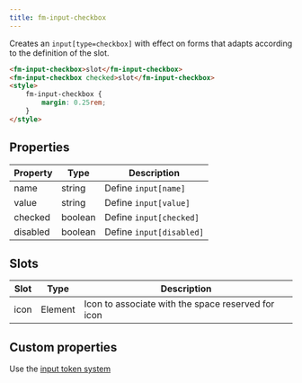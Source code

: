 ```yaml
---
title: fm-input-checkbox
---
```


Creates an `input[type=checkbox]` with effect on forms that adapts according to the definition of the slot.

```html preview
<fm-input-checkbox>slot</fm-input-checkbox>
<fm-input-checkbox checked>slot</fm-input-checkbox>
<style>
    fm-input-checkbox {
        margin: 0.25rem;
    }
</style>
```

## Properties

| Property | Type    | Description              |
| -------- | ------- | ------------------------ |
| name     | string  | Define `input[name]`     |
| value    | string  | Define `input[value]`    |
| checked  | boolean | Define `input[checked]`  |
| disabled | boolean | Define `input[disabled]` |

## Slots

| Slot | Type    | Description                                        |
| ---- | ------- | -------------------------------------------------- |
| icon | Element | Icon to associate with the space reserved for icon |

## Custom properties

Use the [input token system](#/tokens/input)
